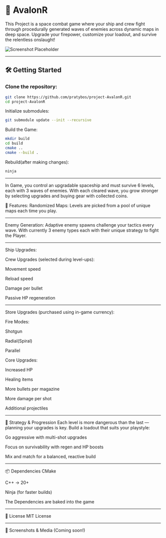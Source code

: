 # 🚀 AvalonR

This Project is a space combat game where your ship and crew fight through procedurally generated waves of enemies across dynamic maps in deep space. Upgrade your firepower, customize your loadout, and survive the relentless onslaught!

![Screenshot Placeholder](https://via.placeholder.com/800x400?text=AvalonR+Gameplay)

---

## 🛠️ Getting Started

### Clone the repository:

```bash
git clone https://github.com/pratybos/project-AvalonR.git
cd project-AvalonR
```
Initialize submodules:
```bash
git submodule update --init --recursive
```
Build the Game:
```bash
mkdir build
cd build
cmake ..
cmake --build .
```

Rebuild(after making changes):
```bash
ninja
```

--------------------------------------------------

In Game, you control an upgradable spaceship and must survive 6 levels, each with 3 waves of enemies. With each cleared wave, you grow stronger by selecting upgrades and buying gear with collected coins.

🌌 Features:
Randomized Maps: Levels are picked from a pool of unique maps each time you play.

--------------------------------------------------

Enemy Generation: Adaptive enemy spawns challenge your tactics every wave. With currently 3 enemy types each with their unique strategy to fight the Player.

--------------------------------------------------

Ship Upgrades:

Crew Upgrades (selected during level-ups):

Movement speed

Reload speed

Damage per bullet

Passive HP regeneration

--------------------------------------------------

Store Upgrades (purchased using in-game currency):

Fire Modes:

Shotgun

Radial(Spiral)

Parallel

Core Upgrades:

Increased HP

Healing items

More bullets per magazine

More damage per shot

Additional projectiles

--------------------------------------------------

🧠 Strategy & Progression
Each level is more dangerous than the last — planning your upgrades is key. Build a loadout that suits your playstyle:

Go aggressive with multi-shot upgrades

Focus on survivability with regen and HP boosts

Mix and match for a balanced, reactive build

--------------------------------------------------

📦 Dependencies
CMake

C++ -> 20+

Ninja (for faster builds)

The Dependencies are baked into the game 

--------------------------------------------------

📜 License
MIT License

--------------------------------------------------

🚀 Screenshots & Media
(Coming soon!)
